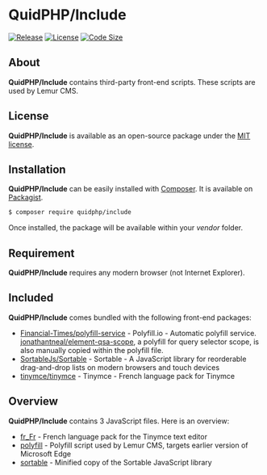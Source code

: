 # QuidPHP/Include
[![Release](https://img.shields.io/github/v/release/quidphp/include)](https://packagist.org/packages/quidphp/include)
[![License](https://img.shields.io/github/license/quidphp/include)](https://github.com/quidphp/include/blob/master/LICENSE)
[![Code Size](https://img.shields.io/github/languages/code-size/quidphp/include)](https://github.com/quidphp/include)

## About
**QuidPHP/Include** contains third-party front-end scripts. These scripts are used by Lemur CMS.

## License
**QuidPHP/Include** is available as an open-source package under the [MIT license](LICENSE).

## Installation
**QuidPHP/Include** can be easily installed with [Composer](https://getcomposer.org). It is available on [Packagist](https://packagist.org/packages/quidphp/include).
``` bash
$ composer require quidphp/include
```
Once installed, the package will be available within your *vendor* folder.

## Requirement
**QuidPHP/Include** requires any modern browser (not Internet Explorer).

## Included
**QuidPHP/Include** comes bundled with the following front-end packages:
- [Financial-Times/polyfill-service](https://github.com/Financial-Times/polyfill-service) - Polyfill.io - Automatic polyfill service. [jonathantneal/element-qsa-scope](https://github.com/jonathantneal/element-qsa-scope), a polyfill for query selector scope, is also manually copied within the polyfill file.
- [SortableJs/Sortable](https://github.com/SortableJS/Sortable) - Sortable - A JavaScript library for reorderable drag-and-drop lists on modern browsers and touch devices
- [tinymce/tinymce](https://github.com/tinymce/tinymce) - Tinymce - French language pack for Tinymce

## Overview
**QuidPHP/Include** contains 3 JavaScript files. Here is an overview:
- [fr_Fr](src/tinymce/langs/fr_Fr.js) - French language pack for the Tinymce text editor
- [polyfill](src/polyfill.js) - Polyfill script used by Lemur CMS, targets earlier version of Microsoft Edge
- [sortable](src/sortable.js) - Minified copy of the Sortable JavaScript library